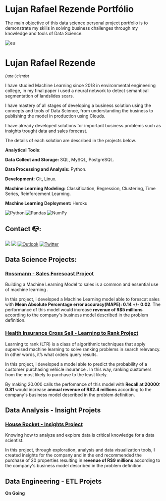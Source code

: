 # Lujan Rafael Rezende Portfólio
The main objective of this data science personal project portfolio is to demonstrate my skills in solving business challenges through my knowledge and tools of Data Science.

![eu](https://encrypted-tbn0.gstatic.com/images?q=tbn:ANd9GcSgKcyZBqOoymupym6xZgfVpR5QwiPDxj_kco7XzcXALqHcT3n1DKyJFS-7q73DXWrHDGM&usqp=CAU)

# Lujan Rafael Rezende
<sub>*Data Scientist*</sub>

I have studied Machine Learning since 2018 in environmental engineering college, in my final paper i used a neural network to detect semantical segmentation of landslides scars.

I have mastery of all stages of developing a business solution using the concepts and tools of Data Science, from understanding the business to publishing the model in production using Clouds.

I have already developed solutions for important business problems such as insights trought data and sales forecast.

The details of each solution are described in the projects below.

**Analytical Tools:**

**Data Collect and Storage:** SQL, MySQL, PostgreSQL.

**Data Processing and Analysis:** Python.

**Development:** Git, Linux.

**Machine Learning Modeling:** Classification, Regression, Clustering, Time Series, Reinforcement Learning.

**Machine Learning Deployment:** Heroku

<img alt="Python" src="https://img.shields.io/badge/python-%2314354C.svg?style=for-the-badge&logo=python&logoColor=white"/> <img alt="Pandas" src="https://img.shields.io/badge/pandas-%23150458.svg?style=for-the-badge&logo=pandas&logoColor=white" /> <img alt="NumPy" src="https://img.shields.io/badge/numpy-%23013243.svg?style=for-the-badge&logo=numpy&logoColor=white" />



## Contact :mailbox_with_no_mail::

  [<img src="https://img.shields.io/badge/linkedin-%230077B5.svg?&style=for-the-badge&logo=linkedin&logoColor=white" />](https://www.linkedin.com/in/lujanrr/) [<img src = "https://img.shields.io/badge/instagram-%23E4405F.svg?&style=for-the-badge&logo=instagram&logoColor=white">](https://www.instagram.com/lujanrr/) 
 [<img alt="Outlook" src="https://img.shields.io/badge/Outlook-0078D4?style=for-the-badge&logo=microsoft-outlook&logoColor=white&link=mailto:lujanrr@outlook.com" />](mailto:lujanrr@outlook.com)  [<img alt="Twitter" src="https://img.shields.io/badge/LujanRR-%231DA1F2.svg?style=for-the-badge&logo=Twitter&logoColor=white"/>](https://twitter.com/Lujan_RR)


## Data Science Projects:

### [Rossmann - Sales Forescast Project]( https://github.com/lujanrr/lujanrr-rossmann-sales)
Building a Machine Learning Model to sales  is a common and essential use of machine learning .  

In this project, i developed a Machine Learning model able to forescat sales with **Mean Absolute Percentage error accuracy(MAPE): 0.14 +/- 0.02**.
The performance of this model would increase **revenue of R$5 millions** according to the company's business model described in the problem definition.

### [Health Insurance Cross Sell - Learning to Rank Project]( https://github.com/lujanrr/lujanrr_health_insurance_cross_sell)
Learning to rank (LTR) is a class of algorithmic techniques that apply supervised machine learning to solve ranking problems in search relevancy. In other words, it’s what orders query results.

In this project, i developed a model able to predict the probability of a customer purchasing vehicle insurance . In this way, ranking customers from the most likely to purchase to the least likely.

By making 20.000 calls the perfomance of this model with **Recall at 20000:  0.81** would increase **annual revenue of R$2.4 millions** according to the company's business model described in the problem definition.

## Data Analysis - Insight Projets

### [House Rocket - Insights Project]( https://github.com/lujanrr/lujanrr-house-rocket)
Knowing how to analyze and explore data is critical knowledge for a data scientist.

In this project, through exploration, analysis and data visualization tools, I created insights for the company and in the end recommended the purchase of 20 properties resulting in **revenue of R$9 millions** according to the company's business model described in the problem definition.



## Data Engineering - ETL Projets

**On Going**

